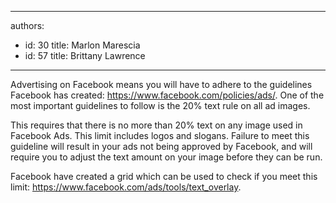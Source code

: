 

---
authors:
  - id: 30
    title: Marlon Marescia
  - id: 57
    title: Brittany Lawrence
---




<span class='intro'> <p>​Advertising on Facebook means you will have to adhere to the guidelines Facebook has created&#58; <a href="https&#58;//www.facebook.com/policies/ads/">https&#58;//www.facebook.com/policies/ads/</a>. One of the most important guidelines to follow is the 20% text rule on all ad images.</p> </span>

<p></p><p>This requires that there is no more than 20% text on any image used in Facebook Ads. This limit includes logos and slogans. Failure to meet this guideline will result in your ads not being approved by Facebook, and will require you to adjust the text amount on your image before they can be run.</p><p>Facebook have created a grid which can be used to check if you meet this limit&#58; <a href="https&#58;//www.facebook.com/ads/tools/text_overlay">https&#58;//www.facebook.com/ads/tools/text_overlay</a>.&#160;</p>


